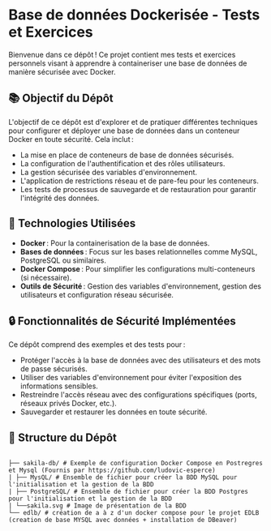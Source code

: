 # Base de données Dockerisée - Tests et Exercices

Bienvenue dans ce dépôt ! Ce projet contient mes tests et exercices personnels visant à apprendre à containeriser une base de données de manière sécurisée avec Docker.

## 📚 Objectif du Dépôt

L'objectif de ce dépôt est d'explorer et de pratiquer différentes techniques pour configurer et déployer une base de données dans un conteneur Docker en toute sécurité. Cela inclut :

- La mise en place de conteneurs de base de données sécurisés.
- La configuration de l'authentification et des rôles utilisateurs.
- La gestion sécurisée des variables d'environnement.
- L'application de restrictions réseau et de pare-feu pour les conteneurs.
- Les tests de processus de sauvegarde et de restauration pour garantir l'intégrité des données.

## 🚀 Technologies Utilisées

- **Docker** : Pour la containerisation de la base de données.
- **Bases de données** : Focus sur les bases relationnelles comme MySQL, PostgreSQL ou similaires.
- **Docker Compose** : Pour simplifier les configurations multi-conteneurs (si nécessaire).
- **Outils de Sécurité** : Gestion des variables d'environnement, gestion des utilisateurs et configuration réseau sécurisée.

## 🔒 Fonctionnalités de Sécurité Implémentées

Ce dépôt comprend des exemples et des tests pour :

- Protéger l'accès à la base de données avec des utilisateurs et des mots de passe sécurisés.
- Utiliser des variables d'environnement pour éviter l'exposition des informations sensibles.
- Restreindre l'accès réseau avec des configurations spécifiques (ports, réseaux privés Docker, etc.).
- Sauvegarder et restaurer les données en toute sécurité.

## 📂 Structure du Dépôt

```

├── sakila-db/ # Exemple de configuration Docker Compose en Postregres et Mysql (Fournis par https://github.com/ludovic-esperce)
| ├── MysQL/ # Ensemble de fichier pour créer la BDD MySQL pour l'initialisation et la gestion de la BDD
| ├── PostgreSQL/ # Ensemble de fichier pour créer la BDD Postgres pour l'initialisation et la gestion de la BDD
| └──sakila.svg # Image de présentation de la BDD
└── edlb/ # création de a à z d'un docker compose pour le projet EDLB (creation de base MYSQL avec données + installation de DBeaver)
```